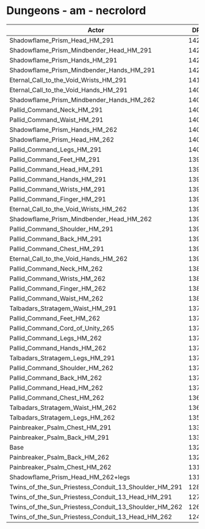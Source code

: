 # Dungeons - am - necrolord
| Actor | DPS | Increase |
|---|:---:|:---:|
|Shadowflame_Prism_Head_HM_291|14274|7.40%|
|Shadowflame_Prism_Mindbender_Head_HM_291|14274|7.40%|
|Shadowflame_Prism_Hands_HM_291|14235|7.10%|
|Shadowflame_Prism_Mindbender_Hands_HM_291|14223|7.01%|
|Eternal_Call_to_the_Void_Wrists_HM_291|14124|6.27%|
|Eternal_Call_to_the_Void_Hands_HM_291|14096|6.06%|
|Shadowflame_Prism_Mindbender_Hands_HM_262|14042|5.65%|
|Pallid_Command_Neck_HM_291|14039|5.63%|
|Pallid_Command_Waist_HM_291|14026|5.53%|
|Shadowflame_Prism_Hands_HM_262|14025|5.52%|
|Shadowflame_Prism_Head_HM_262|14025|5.52%|
|Pallid_Command_Legs_HM_291|14022|5.50%|
|Pallid_Command_Feet_HM_291|13993|5.28%|
|Pallid_Command_Head_HM_291|13992|5.27%|
|Pallid_Command_Hands_HM_291|13990|5.26%|
|Pallid_Command_Wrists_HM_291|13990|5.26%|
|Pallid_Command_Finger_HM_291|13984|5.21%|
|Eternal_Call_to_the_Void_Wrists_HM_262|13978|5.17%|
|Shadowflame_Prism_Mindbender_Head_HM_262|13975|5.15%|
|Pallid_Command_Shoulder_HM_291|13942|4.90%|
|Pallid_Command_Back_HM_291|13934|4.84%|
|Pallid_Command_Chest_HM_291|13909|4.65%|
|Eternal_Call_to_the_Void_Hands_HM_262|13907|4.63%|
|Pallid_Command_Neck_HM_262|13870|4.36%|
|Pallid_Command_Wrists_HM_262|13859|4.27%|
|Pallid_Command_Finger_HM_262|13846|4.18%|
|Pallid_Command_Waist_HM_262|13823|4.00%|
|Talbadars_Stratagem_Waist_HM_291|13798|3.81%|
|Pallid_Command_Feet_HM_262|13764|3.56%|
|Pallid_Command_Cord_of_Unity_265|13762|3.54%|
|Pallid_Command_Legs_HM_262|13759|3.52%|
|Pallid_Command_Hands_HM_262|13758|3.51%|
|Talbadars_Stratagem_Legs_HM_291|13742|3.39%|
|Pallid_Command_Shoulder_HM_262|13735|3.34%|
|Pallid_Command_Back_HM_262|13733|3.33%|
|Pallid_Command_Head_HM_262|13722|3.24%|
|Pallid_Command_Chest_HM_262|13654|2.73%|
|Talbadars_Stratagem_Waist_HM_262|13607|2.38%|
|Talbadars_Stratagem_Legs_HM_262|13515|1.69%|
|Painbreaker_Psalm_Chest_HM_291|13358|0.50%|
|Painbreaker_Psalm_Back_HM_291|13356|0.49%|
|Base|13291|0.00%|
|Painbreaker_Psalm_Back_HM_262|13207|-0.63%|
|Painbreaker_Psalm_Chest_HM_262|13136|-1.17%|
|Shadowflame_Prism_Head_HM_262+legs|13123|-1.26%|
|Twins_of_the_Sun_Priestess_Conduit_13_Shoulder_HM_291|12812|-3.60%|
|Twins_of_the_Sun_Priestess_Conduit_13_Head_HM_291|12752|-4.06%|
|Twins_of_the_Sun_Priestess_Conduit_13_Shoulder_HM_262|12626|-5.00%|
|Twins_of_the_Sun_Priestess_Conduit_13_Head_HM_262|12469|-6.18%|

